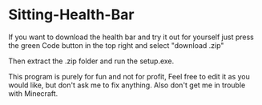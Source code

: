 # Sitting-Health-Bar

If you want to download the health bar and try it out for yourself just press the green Code button in the top right and select "download .zip"

Then extract the .zip folder and run the setup.exe.

This program is purely for fun and not for profit, Feel free to edit it as you would like, but don't ask me to fix anything. Also don't get me in trouble with Minecraft.
